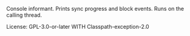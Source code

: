 Console informant. Prints sync progress and block events. Runs on the calling thread.

License: GPL-3.0-or-later WITH Classpath-exception-2.0
